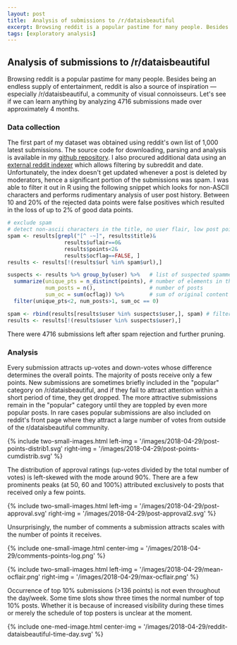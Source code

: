 ```yaml
---
layout: post
title:  Analysis of submissions to /r/dataisbeautiful
excerpt: Browsing reddit is a popular pastime for many people. Besides being an endless supply of entertainment, reddit is also a source of inspiration — especially /r/dataisbeautiful, a community of visual connoisseurs. Let's see if we can learn anything by analyzing 4716 submissions made over approximately 4 months.
tags: [exploratory analysis]
---
```


## Analysis of submissions to /r/dataisbeautiful

Browsing reddit is a popular pastime for many people. Besides being an endless supply of entertainment, reddit is also a source of inspiration — especially /r/dataisbeautiful, a community of visual connoisseurs. Let's see if we can learn anything by analyzing 4716 submissions made over approximately 4 months.

### Data collection

The first part of my dataset was obtained using reddit's own list of 1,000 latest submissions. The source code for downloading, parsing and analysis is available in my [github repository](https://github.com/ex-punctis/reddit-data-is-beautiful). I also procured additional data using an [external reddit indexer](https://elasticsearch.pushshift.io) which allows filtering by subreddit and date. Unfortunately, the index doesn't get updated whenever a post is deleted by moderators, hence a significant portion of the submissions was spam. I was able to filter it out in R using the following snippet which looks for non-ASCII characters and performs rudimentary analysis of user post history. Between 10 and 20% of the rejected data points were false positives which resulted in the loss of up to 2% of good data points.

```R
# exclude spam 
# detect non-ascii characters in the title, no user flair, low post points, no original content flag
spam <- results[grepl("[^ -~]", results$title)&
                  results$uflair==0&
                  results$points<2&
                  results$ocflag==FALSE, ]
results <- results[!(results$url %in% spam$url),]

suspects <- results %>% group_by(user) %>%   # list of suspected spammers
  summarize(unique_pts = n_distinct(points), # number of elements in the distribution of post points
            num_posts = n(),                 # number of posts
            sum_oc = sum(ocflag)) %>%        # sum of original content flags
  filter(unique_pts<2, num_posts>1, sum_oc == 0)

spam <- rbind(results[results$user %in% suspects$user,], spam) # filter out spam using the list of suspected spammers
results <- results[!(results$user %in% suspects$user),]
```
There were 4716 submissions left after spam rejection and further pruning.


### Analysis

Every submission attracts up-votes and down-votes whose difference determines the overall points. The majority of posts receive only a few points. New submissions are sometimes briefly included in the "popular" category on /r/dataisbeautiful, and if they fail to attract attention within a short period of time, they get dropped. The more attractive submissions remain in the "popular" category until they are toppled by even more popular posts. In rare cases popular submissions are also included on reddit's front page where they attract a large number of votes from outside of the r/dataisbeautiful community.

{% include two-small-images.html left-img = '/images/2018-04-29/post-points-distrib1.svg' right-img = '/images/2018-04-29/post-points-cumdistrib.svg' %}

The distribution of approval ratings (up-votes divided by the total number of votes) is left-skewed with the mode around 90%. There are a few prominents peaks (at 50, 60 and 100%) attributed exclusively to posts that received only a few points.

{% include two-small-images.html left-img = '/images/2018-04-29/post-approval.svg' right-img = '/images/2018-04-29/post-approval2.svg' %}

Unsurprisingly, the number of comments a submission attracts scales with the number of points it receives.

{% include one-small-image.html center-img = '/images/2018-04-29/comments-points-log.png' %}

{% include two-small-images.html left-img = '/images/2018-04-29/mean-ocflair.png' right-img = '/images/2018-04-29/max-ocflair.png' %}

Occurrence of top 10% submissions (>136 points) is not even throughout the day/week. Some time slots show three times the normal number of top 10% posts. Whether it is because of increased visibility during these times or merely the schedule of top posters is unclear at the moment.

{% include one-med-image.html center-img = '/images/2018-04-29/reddit-dataisbeautiful-time-day.svg' %}


